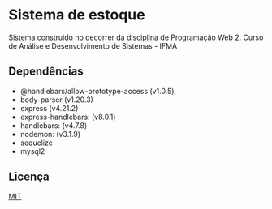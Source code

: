 # Sistema de estoque

Sistema construido no decorrer da disciplina de Programação Web 2. Curso de Análise e Desenvolvimento de Sistemas - IFMA

## Dependências

- @handlebars/allow-prototype-access (v1.0.5),
- body-parser (v1.20.3)
- express (v4.21.2)
- express-handlebars: (v8.0.1)
- handlebars: (v4.7.8)
- nodemon: (v3.1.9)
- sequelize
- mysql2

## Licença

[MIT](https://choosealicense.com/licenses/mit/)
